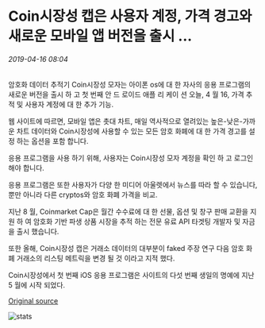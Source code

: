 # Coin시장성 캡은 사용자 계정, 가격 경고와 새로운 모바일 앱 버전을 출시 ...

###### 2019-04-16 08:04

암호화 데이터 추적기 Coin시장성 모자는 아이폰 os에 대 한 자사의 응용 프로그램의 새로운 버전을 출시 하 고 첫 번째 안 드 로이드 애플 리 케이 션 오늘, 4 월 16, 가격 추적 및 사용자 계정에 대 한 추가 기능.

웹 사이트에 따르면, 모바일 앱은 촛대 차트, 매일 역사적으로 열려있는 높은-낮은-가까운 차트 데이터와 Coin시장성에 사용할 수 있는 모든 암호 화폐에 대 한 가격 경고를 설정 하는 옵션을 포함 합니다.

응용 프로그램을 사용 하기 위해, 사용자는 Coin시장성 모자 계정을 확인 하 고 로그인 해야 합니다.

응용 프로그램은 또한 사용자가 다양 한 미디어 아울렛에서 뉴스를 따라 할 수 있습니다, 뿐만 아니라 다른 cryptos와 암호 화폐 가격을 비교.

지난 8 월, Coinmarket Cap은 월간 수수료에 대 한 선물, 옵션 및 창구 판매 교환을 지원 하 여 암호화 기반 파생 상품 시장을 추적 하는 전문 유료 API 타겟팅 개발자 및 자금을 출시 했습니다.

또한 올해, Coin시장성 캡은 거래소 데이터의 대부분이 faked 주장 연구 다음 암호 화폐 거래소의 리스팅 메트릭을 변경 될 것 이라고 지적 했다.

Coin시장성에서 첫 번째 iOS 응용 프로그램은 사이트의 다섯 번째 생일의 명예에 지난 5 월에 시작 되었다.

[Original source](https://cointelegraph.com/news/coinmarketcap-releases-new-mobile-app-version-with-user-accounts-price-alerts)

![stats](https://c.statcounter.com/11760860/0/a89fa40b/1/ "stats")